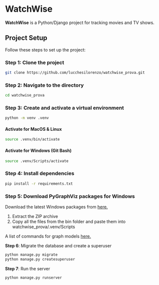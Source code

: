 # WatchWise

**WatchWise** is a Python/Django project for tracking movies and TV shows.

## Project Setup

Follow these steps to set up the project:

### **Step 1**: Clone the project

```bash
git clone https://github.com/lucchesilorenzo/watchwise_prova.git
```

### **Step 2**: Navigate to the directory

```bash
cd watchwise_prova
```

### **Step 3**: Create and activate a virtual environment

```bash
python -m venv .venv
```

#### Activate for MacOS & Linux

```bash
source .venv/bin/activate
```

#### Activate for Windows (Git Bash)

```bash
source .venv/Scripts/activate
```

### **Step 4**: Install dependencies

```bash
pip install -r requirements.txt
```

### **Step 5**: Download PyGraphViz packages for Windows

Download the latest Windows packages from
[here.](https://graphviz.org/download)

1. Extract the ZIP archive
2. Copy all the files from the bin folder and paste them into watchwise_prova/.venv/Scripts

A list of commands for graph models
[here.](https://django-extensions.readthedocs.io/en/latest/graph_models.html)

**Step 6**: Migrate the database and create a superuser

```bash
python manage.py migrate
python manage.py createsuperuser
```

**Step 7**: Run the server

```bash
python manage.py runserver
```
